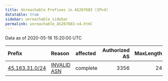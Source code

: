 ```yaml
---
title: Unreachable Prefixes in AS267683 (IPv4)
datatable: true
sidebar: unreachable_sidebar
permalink: unreachable_AS267683-v4.html
---
```


Data as of 2020-05-16 15:20:00 UTC


<div class="datatable-begin"></div>

| Prefix                                                 | Reason                                                                                                 | affected   |   Authorized AS |   MaxLength | Anchor                                         |   unreachable /24s |
|:-------------------------------------------------------|:-------------------------------------------------------------------------------------------------------|:-----------|----------------:|------------:|:-----------------------------------------------|-------------------:|
| [45.163.31.0/24](https://stat.ripe.net/45.163.31.0/24) | [INVALID ASN](https://rpki-validator.ripe.net/announcement-preview?asn=AS267683&prefix=45.163.31.0/24) | complete   |            3356 |          24 | [LACNIC](unreachable_LACNIC_RPKI_Root-v4.html) |                  1 |

<div class="datatable-end"></div>
